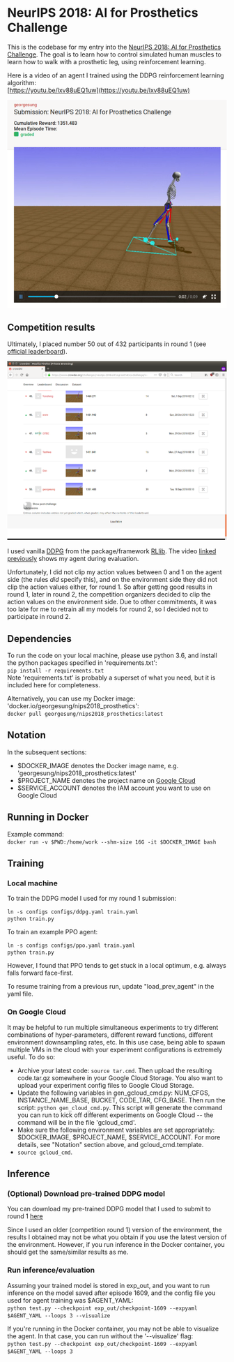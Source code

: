 # NeurIPS 2018: AI for Prosthetics Challenge

This is the codebase for my entry into the [NeurIPS 2018: AI for Prosthetics Challenge](https://www.crowdai.org/challenges/neurips-2018-ai-for-prosthetics-challenge). The goal is to learn how to control simulated human muscles to learn how to walk with a prosthetic leg, using reinforcement learning.

Here is a video of an agent I trained using the DDPG reinforcement learning algorithm:  
[https://youtu.be/lxv88uEQ1uw](https://youtu.be/lxv88uEQ1uw)

![video screenshot](screenshots/video_screenshot.png)

## Competition results
Ultimately, I placed number 50 out of 432 participants in round 1 (see [official leaderboard](https://www.crowdai.org/challenges/neurips-2018-ai-for-prosthetics-challenge/leaderboards?challenge_round_id=47)).

![leaderboard screenshot](screenshots/leaderboard_rd1.png)

I used vanilla [DDPG](https://arxiv.org/abs/1509.02971) from the package/framework [RLlib](https://ray.readthedocs.io/en/latest/rllib.html). The video [linked previously](https://youtu.be/lxv88uEQ1uw) shows my agent during evaluation.

Unfortunately, I did not clip my action values between 0 and 1 on the agent side (the rules *did* specify this), and on the environment side they did not clip the action values either, for round 1. So after getting good results in round 1, later in round 2, the competition organizers decided to clip the action values on the environment side. Due to other commitments, it was too late for me to retrain all my models for round 2, so I decided not to participate in round 2.

## Dependencies
To run the code on your local machine, please use python 3.6, and install the python packages specified in 'requirements.txt':  
`pip install -r requirements.txt`  
Note 'requirements.txt' is probably a superset of what you need, but it is included here for completeness.

Alternatively, you can use my Docker image: 'docker.io/georgesung/nips2018_prosthetics':  
`docker pull georgesung/nips2018_prosthetics:latest`

## Notation
In the subsequent sections:
* $DOCKER_IMAGE denotes the Docker image name, e.g. 'georgesung/nips2018_prosthetics:latest'
* $PROJECT_NAME denotes the project name on [Google Cloud](https://cloud.google.com/)
* $SERVICE_ACCOUNT denotes the IAM account you want to use on Google Cloud

## Running in Docker
Example command:  
`docker run -v $PWD:/home/work --shm-size 16G -it $DOCKER_IMAGE bash`

## Training
### Local machine
To train the DDPG model I used for my round 1 submission:
```
ln -s configs configs/ddpg.yaml train.yaml
python train.py
```

To train an example PPO agent:
```
ln -s configs configs/ppo.yaml train.yaml
python train.py
```
However, I found that PPO tends to get stuck in a local optimum, e.g. always falls forward face-first.

To resume training from a previous run, update "load_prev_agent" in the yaml file.

### On Google Cloud
It may be helpful to run multiple simultaneous experiments to try different combinations of hyper-parameters, different reward functions, different environment downsampling rates, etc. In this use case, being able to spawn multiple VMs in the cloud with your experiment configurations is extremely useful. To do so:

- Archive your latest code: `source tar.cmd`. Then upload the resulting code.tar.gz somewhere in your Google Cloud Storage. You also want to upload your experiment config files to Google Cloud Storage.
- Update the following variables in gen_gcloud_cmd.py: NUM_CFGS, INSTANCE_NAME_BASE, BUCKET, CODE_TAR, CFG_BASE. Then run the script: `python gen_cloud_cmd.py`. This script will generate the command you can run to kick off different experiments on Google Cloud -- the command will be in the file 'gcloud_cmd'.
- Make sure the following environment variables are set appropriately: $DOCKER_IMAGE, $PROJECT_NAME, $SERVICE_ACCOUNT. For more details, see "Notation" section above, and gcloud_cmd.template.
- `source gcloud_cmd`.


## Inference
### (Optional) Download pre-trained DDPG model
You can download my pre-trained DDPG model that I used to submit to round 1 [here](https://drive.google.com/file/d/1GUn8vF5bzX7OyB3UBu2sY5TZd-V90FbJ/view?usp=sharing)

Since I used an older (competition round 1) version of the environment, the results I obtained may not be what you obtain if you use the latest version of the environment. However, if you run inference in the Docker container, you should get the same/similar results as me.

### Run inference/evaluation
Assuming your trained model is stored in exp_out, and you want to run inference on the model saved after episode 1609, and the config file you used for agent training was $AGENT_YAML:  
`python test.py --checkpoint exp_out/checkpoint-1609 --expyaml $AGENT_YAML --loops 3 --visualize`

If you're running in the Docker container, you may not be able to visualize the agent. In that case, you can run without the '--visualize' flag:  
`python test.py --checkpoint exp_out/checkpoint-1609 --expyaml $AGENT_YAML --loops 3`
